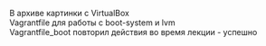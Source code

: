 В архиве картинки с VirtualBox \
Vagrantfile для работы с boot-system и lvm \
Vagrantfile_boot повторил действия во время лекции - успешно
